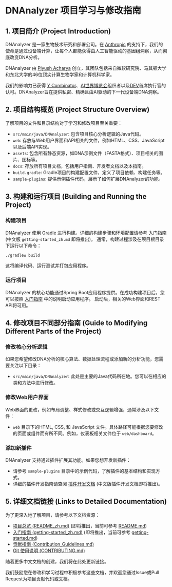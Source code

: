 # DNAnalyzer 项目学习与修改指南

## 1. 项目简介 (Project Introduction)

DNAnalyzer 是一家生物技术研究和部署公司。在 [Anthropic](http://anthropic.com/) 的支持下，我们的使命是通过设备端计算，让每个人都能获得由人工智能驱动的基因组洞察，从而彻底改变DNA分析。

DNAnalyzer 由 [Piyush Acharya](https://github.com/VerisimilitudeX) 创立，其团队包括来自微软研究院、马其顿大学和东北大学的46位顶尖计算生物学家和计算机科学家。

我们的影响力已获得 [Y Combinator](https://www.ycombinator.com/)、[AI世界博览会](https://www.ai.engineer/worldsfair)组织者以及[DEV](https://dev.to/)首席执行官的认可。DNAnalyzer旨在提供私密、精确且由AI驱动的下一代设备端DNA洞察。

## 2. 项目结构概览 (Project Structure Overview)

了解项目的文件和目录结构对于学习和修改项目至关重要：

*   `src/main/java/DNAnalyzer`: 包含项目核心分析逻辑的Java代码。
*   `web`: 存放与Web用户界面和API相关的文件，例如HTML、CSS、JavaScript以及后端API实现。
*   `assets`: 包含所有静态资源，如DNA示例文件（FASTA格式）、项目相关的图片、图标等。
*   `docs`: 存放所有项目文档，包括用户指南、开发者文档以及本指南。
*   `build.gradle`: Gradle项目的构建配置文件，定义了项目依赖、构建任务等。
*   `sample-plugins`: 提供示例插件代码，展示了如何扩展DNAnalyzer的功能。

## 3. 构建和运行项目 (Building and Running the Project)

### 构建项目
DNAnalyzer 使用 Gradle 进行构建。详细的构建步骤和环境配置请参考 [入门指南](getting-started.md) (中文版 `getting-started_zh.md` 即将推出)。
通常，构建过程涉及在项目根目录下运行以下命令：
```bash
./gradlew build
```
这将编译代码、运行测试并打包应用程序。

### 运行项目
DNAnalyzer 的核心功能通过Spring Boot应用程序提供。在成功构建项目后，您可以按照 [入门指南](getting-started.md) 中的说明启动应用程序。
启动后，相关的Web界面和REST API将可用。

## 4. 修改项目不同部分指南 (Guide to Modifying Different Parts of the Project)

### 修改核心分析逻辑
如果您希望修改DNA分析的核心算法、数据处理流程或添加新的分析功能，您需要关注以下目录：
*   `src/main/java/DNAnalyzer`: 此处是主要的Java代码所在地。您可以在相应的类和方法中进行修改。

### 修改Web用户界面
Web界面的更改，例如布局调整、样式修改或交互逻辑增强，通常涉及以下文件：
*   `web` 目录下的HTML, CSS, 和 JavaScript 文件。具体路径可能根据您要修改的页面或组件而有所不同。例如，仪表板相关文件位于 `web/dashboard`。

### 添加新插件
DNAnalyzer 支持通过插件扩展其功能。如果您想开发新插件：
*   请参考 `sample-plugins` 目录中的示例代码，了解插件的基本结构和实现方式。
*   详细的插件开发指南请查阅 [插件开发文档](developer/Plugin_Development.md) (中文版插件开发文档即将推出)。

## 5. 详细文档链接 (Links to Detailed Documentation)

为了更深入地了解项目，请参考以下文档资源：

*   [项目总览 (README_zh.md)](../README_zh.md) (即将推出，当前可参考 [README.md](../README.md))
*   [入门指南 (getting-started_zh.md)](getting-started_zh.md) (即将推出，当前可参考 [getting-started.md](getting-started.md))
*   [贡献指南 (Contribution_Guidelines.md)](contributing/Contribution_Guidelines.md)
*   [Git 使用说明 (CONTRIBUTING.md)](contributing/CONTRIBUTING.md)

随着更多中文文档的创建，我们将在此处更新链接。

我们鼓励您在修改和学习过程中积极参考这些文档，并欢迎您通过Issue或Pull Request为项目贡献代码或文档。

